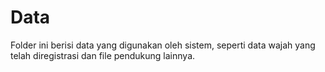 # Data

Folder ini berisi data yang digunakan oleh sistem, seperti data wajah yang telah diregistrasi dan file pendukung lainnya.
